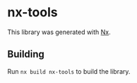 # nx-tools

This library was generated with [Nx](https://nx.dev).

## Building

Run `nx build nx-tools` to build the library.
